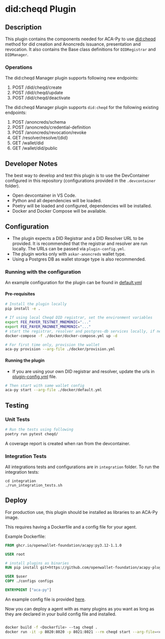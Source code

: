 # did:cheqd Plugin

## Description

This plugin contains the components needed for ACA-Py to use [did:cheqd](https://cheqd.io) method for did creation and Anoncreds issuance, presentation and revocation. It also contains the Base class definitions for `DIDRegistrar` and `DIDManager`. 

### Operations 

The did:cheqd Manager plugin supports following new endpoints:

1. POST /did/cheqd/create
1. POST /did/cheqd/update
1. POST /did/cheqd/deactivate

The did:cheqd Manager plugin supports `did:cheqd` for the following existing endpoints:

1. POST /anoncreds/schema
1. POST /anoncreds/credential-definition
1. POST /anoncreds/revocation/revoke
1. GET /resolver/resolve/{did}
1. GET /wallet/did
1. GET /wallet/did/public

## Developer Notes

The best way to develop and test this plugin is to use the DevContainer configured in this repository (configurations provided in the `.devcontainer` folder).

- Open devcontainer in VS Code.
- Python and all dependencies will be loaded.
- Poetry will be loaded and configured, dependencies will be installed.
- Docker and Docker Compose will be available.

## Configuration

- The plugin expects a DID Registrar and a DID Resolver URL to be provided. It is recommended that the registrar and resolver are run locally. The URLs can be passed via `plugin-config.yml`.
- The plugin works only with `askar-anoncreds` wallet type.
- Using a Postgres DB as wallet storage type is also recommended.

### Running with the configuration

An example configuration for the plugin can be found in [default.yml](./docker/default.yml)

#### Pre-requisites
```bash
# Install the plugin locally
pip install -e .

# If using local Cheqd DID registrar, set the environment variables
export FEE_PAYER_TESTNET_MNEMONIC="..."
export FEE_PAYER_MAINNET_MNEMONIC="..."
# start the registrar, resolver and postgres-db services locally, if needed
docker-compose -f ./docker/docker-compose.yml up -d

# For first time only, provision the wallet
aca-py provision --arg-file ./docker/provision.yml
```

#### Running the plugin

- If you are using your own DID registrar and resolver, update the urls in [plugin-config.yml](./docker/plugin-config.yml) file.

```bash
# Then start with same wallet config
aca-py start --arg-file ./docker/default.yml
```

## Testing

### Unit Tests

```bash
# Run the tests using following
poetry run pytest cheqd/
```
A coverage report is created when ran from the devcontainer. 

### Integration Tests

All integrations tests and configurations are in `integration` folder.
To run the integration tests:

```shell
cd integration
./run_integration_tests.sh
```

## Deploy

For production use, this plugin should be installed as libraries to an ACA-Py image.

This requires having a Dockerfile and a config file for your agent.

Example Dockerfile:

```Dockerfile
FROM ghcr.io/openwallet-foundation/acapy:py3.12-1.1.0

USER root

# install plugins as binaries
RUN pip install git+https://github.com/openwallet-foundation/acapy-plugins@main#subdirectory=cheqd

USER $user
COPY ./configs configs

ENTRYPOINT ["aca-py"]

```

An example config file is provided [here](./docker/default.yml).

Now you can deploy a agent with as many plugins as you want as long as they are declared in your build config file and installed.

``` bash

docker build -f <Dockerfile> --tag cheqd .
docker run -it -p 8020:8020 -p 8021:8021 --rm cheqd start --arg-file=<config-file> -->

```
